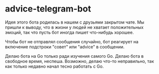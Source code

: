 ﻿# advice-telegram-bot

Идея этого бота родилась в нашем с друзьями закрытом чате.
Мы пришли к выводу, что в жизни у людей не хватает положительных эмоций, так что пусть бот иногда пишет что-нибудь
хорошее.

Чтобы бот не отправлял сообщения случайно, бот реагирует на включение подстроки "совет" или "advice" в сообщении.

Делаю бота на Go только ради изучения самого Go.
Делаю бота в свободное время, неспеша.
Возможно, делаю что-то неправильно, так как только недавно начал тесно работать с Go.
